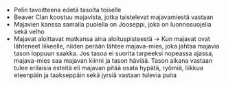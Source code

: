- Pelin tavoitteena edetä tasolta toiselle
- Beaver Clan koostuu majavista, jotka taistelevat majavamiestä vastaan
- Majavien kanssa samalla puolella on Jooseppi, joka on luonnosuojelia sekä velho
- Majavat aloittavat matkansa aina aloituspisteestä → Kun majavat ovat lähteneet liikeelle, niiden perään lähtee majava-mies, joka jahtaa majavia tason loppuun saakka. Jos tasoa ei suorita tarpeeksi nopeassa ajassa, majava-mies saa majavan kiinni ja tason häviää. Tason aikana vastaan tulee erilaisia esteitä eli majavan pitää osata hypätä, ryömiä, liikkua eteenpäin ja taakseppäin sekä jyrsiä vastaan tulevia puita